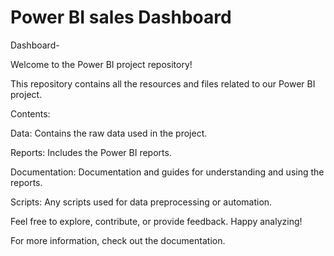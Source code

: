 # Power BI sales Dashboard
Dashboard-

Welcome to the Power BI project repository! 

This repository contains all the resources and files related to our Power BI project.

Contents:




Data: Contains the raw data used in the project.

Reports: Includes the Power BI reports.

Documentation: Documentation and guides for understanding and using the reports.

Scripts: Any scripts used for data preprocessing or automation.


Feel free to explore, contribute, or provide feedback. Happy analyzing!

For more information, check out the documentation.

